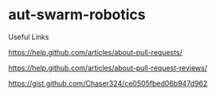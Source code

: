 # aut-swarm-robotics


Useful Links

https://help.github.com/articles/about-pull-requests/

https://help.github.com/articles/about-pull-request-reviews/

https://gist.github.com/Chaser324/ce0505fbed06b947d962
